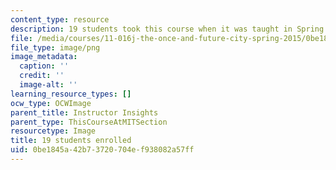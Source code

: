 ```yaml
---
content_type: resource
description: 19 students took this course when it was taught in Spring 2015.
file: /media/courses/11-016j-the-once-and-future-city-spring-2015/0be1845a42b73720704ef938082a57ff_19.png
file_type: image/png
image_metadata:
  caption: ''
  credit: ''
  image-alt: ''
learning_resource_types: []
ocw_type: OCWImage
parent_title: Instructor Insights
parent_type: ThisCourseAtMITSection
resourcetype: Image
title: 19 students enrolled
uid: 0be1845a-42b7-3720-704e-f938082a57ff
---
```

